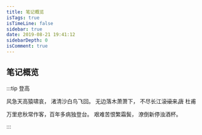 ```yaml
---
title: 笔记概览
isTags: true
isTimeLine: false
sidebar: true
date: 2019-08-21 19:41:12
sidebarDepth: 0
isComment: true
---
```


## 笔记概览

:::tip 登高

<div style='position: relative;'>
<span style='position: absolute;
right: 2%;'> —— 唐 杜甫</span></div>

风急天高猿啸哀， 渚清沙白鸟飞回。
无边落木萧萧下， 不尽长江滚滚来。

万里悲秋常作客，百年多病独登台。
艰难苦恨繁霜鬓， 潦倒新停浊酒杯。

:::

